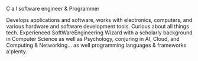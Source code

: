 C a l 
software engineer & Programmer

Develops applications and software, works with electronics, computers, and various hardware and software development tools. Curious about all things tech. 
Experienced SoftWareEngineering Wizard with a scholarly background in Computer Science as well as Psychology, conjuring in AI, Cloud, and Computing & Networking... as well programming languages & frameworks a'plenty.
